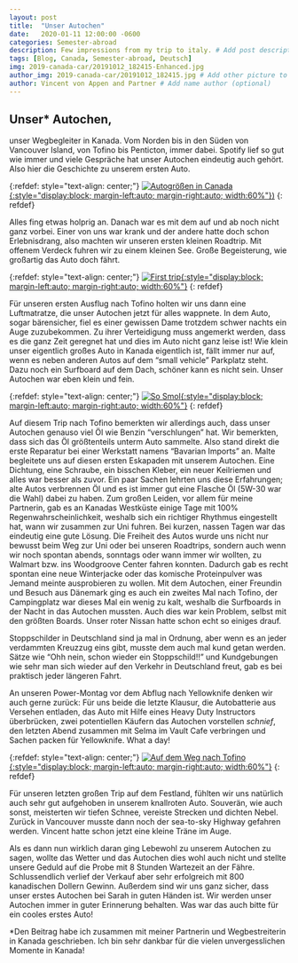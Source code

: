 ```yaml
---
layout: post
title:  "Unser Autochen"
date:   2020-01-11 12:00:00 -0600
categories: Semester-abroad
description: Few impressions from my trip to italy. # Add post description 
tags: [Blog, Canada, Semester-abroad, Deutsch]
img: 2019-canada-car/20191012_182415-Enhanced.jpg
author_img: 2019-canada-car/20191012_182415.jpg # Add other picture to author box
author: Vincent von Appen and Partner # Add name author (optional)
---
```


## Unser* Autochen,

unser Wegbegleiter in Kanada. Vom Norden bis in den Süden von Vancouver Island, von Tofino bis Penticton, immer dabei. Spotify lief so gut wie immer und viele Gespräche hat unser Autochen eindeutig auch gehört. Also hier die Geschichte zu unserem ersten Auto.

{:refdef: style="text-align: center;"}
[![Autogrößen in Canada](/assets/img/2019-canada-car/IMG_7981.jpg){:style="display:block; margin-left:auto; margin-right:auto; width:60%"})](/assets/img/2019-canada-car/IMG_7981.jpg)
{: refdef}

Alles fing etwas holprig an. Danach war es mit dem auf und ab noch nicht ganz vorbei. Einer von uns war krank und der andere hatte doch schon Erlebnisdrang, also machten wir unseren ersten kleinen Roadtrip. Mit offenem Verdeck fuhren wir zu einem kleinen See. Große Begeisterung, wie großartig das Auto doch fährt.

{:refdef: style="text-align: center;"}
[![First trip](/assets/img/2019-canada-car/20190828_113425.jpg){:style="display:block; margin-left:auto; margin-right:auto; width:60%"}](/assets/img/2019-canada-car/20190828_113425.jpg)
{: refdef}


Für unseren ersten Ausflug nach Tofino holten wir uns dann eine Luftmatratze, die unser Autochen jetzt für alles wappnete. In dem Auto, sogar bärensicher, fiel es einer gewissen Dame trotzdem schwer nachts ein Auge zuzubekommen. Zu ihrer Verteidigung muss angemerkt werden, dass es die ganz Zeit geregnet hat und dies im Auto nicht ganz leise ist! Wie klein unser eigentlich großes Auto in Kanada eigentlich ist, fällt immer nur auf, wenn es neben anderen Autos auf dem “small vehicle” Parkplatz steht. Dazu noch ein Surfboard auf dem Dach, schöner kann es nicht sein. Unser Autochen war eben klein und fein.

{:refdef: style="text-align: center;"}
[![So Smol](/assets/img/2019-canada-car/smol_car.jpg){:style="display:block; margin-left:auto; margin-right:auto; width:60%"}](/assets/img/2019-canada-car/smol_car.jpg)
{: refdef}

Auf diesem Trip nach Tofino bemerkten wir allerdings auch, dass unser Autochen genauso viel Öl wie Benzin “verschlungen” hat. Wir bemerkten, dass sich das Öl größtenteils unterm Auto sammelte. Also stand direkt die erste Reparatur bei einer Werkstatt namens “Bavarian Imports” an. Malte begleitete uns auf diesen ersten Eskapaden mit unserem Autochen. Eine Dichtung, eine Schraube, ein bisschen Kleber, ein neuer Keilriemen und alles war besser als zuvor. Ein paar Sachen lehrten uns diese Erfahrungen; alte Autos verbrennen Öl und es ist immer gut eine Flasche Öl (5W-30 war die Wahl) dabei zu haben.
Zum großen Leiden, vor allem für meine Partnerin, gab es an Kanadas Westküste einige Tage mit 100% Regenwahrscheinlichkeit, weshalb sich ein richtiger Rhythmus eingestellt hat, wann wir zusammen zur Uni fuhren. Bei kurzen, nassen Tagen war das eindeutig eine gute Lösung. Die Freiheit des Autos wurde uns nicht nur bewusst beim Weg zur Uni oder bei unseren Roadtrips, sondern auch wenn wir noch spontan abends, sonntags oder wann immer wir wollten, zu Walmart bzw. ins Woodgroove Center fahren konnten. Dadurch gab es recht spontan eine neue Winterjacke oder das komische Proteinpulver was Jemand meinte ausprobieren zu wollen.
Mit dem Autochen, einer Freundin und Besuch aus Dänemark ging es auch ein zweites Mal nach Tofino, der Campingplatz war dieses Mal ein wenig zu kalt, weshalb die Surfboards in der Nacht in das Autochen mussten. Auch dies war kein Problem, selbst mit den größten Boards. Unser roter Nissan hatte schon echt so einiges drauf.

Stoppschilder in Deutschland sind ja mal in Ordnung, aber wenn es an jeder verdammten Kreuzzug eins gibt, musste dem auch mal kund getan werden. Sätze wie “Ohh nein, schon wieder ein Stoppschild!!” und Kundgebungen wie sehr man sich wieder auf den Verkehr in Deutschland freut, gab es bei praktisch jeder längeren Fahrt.

An unseren Power-Montag vor dem Abflug nach Yellowknife denken wir auch gerne zurück: Für uns beide die letzte Klausur, die Autobatterie aus Versehen entladen, das Auto mit Hilfe eines Heavy Duty Instructors überbrücken, zwei potentiellen Käufern das Autochen vorstellen *schnief*, den letzten Abend zusammen mit Selma im Vault Cafe verbringen und Sachen packen für Yellowknife. What a day!


{:refdef: style="text-align: center;"}
[![Auf dem Weg nach Tofino](/assets/img/2019-canada-car/IMG_0320.jpg){:style="display:block; margin-left:auto; margin-right:auto; width:60%"}](/assets/img/2019-canada-car/IMG_0320.jpg)
{: refdef}

Für unseren letzten großen Trip auf dem Festland, fühlten wir uns natürlich auch sehr gut aufgehoben in unserem knallroten Auto. Souverän, wie auch sonst, meisterten wir tiefen Schnee, vereiste Strecken und dichten Nebel. Zurück in Vancouver musste dann noch der sea-to-sky Highway gefahren werden. Vincent hatte schon jetzt eine kleine Träne im Auge.

Als es dann nun wirklich daran ging Lebewohl zu unserem Autochen zu sagen, wollte das Wetter und das Autochen dies wohl auch nicht und stellte unsere Geduld auf die Probe mit 8 Stunden Wartezeit an der Fähre. Schlussendlich verlief der Verkauf aber sehr erfolgreich mit 800 kanadischen Dollern Gewinn. Außerdem sind wir uns ganz sicher, dass unser erstes Autochen bei Sarah in guten Händen ist. Wir werden unser Autochen immer in guter Erinnerung behalten. Was war das auch bitte für ein cooles erstes Auto!

*Den Beitrag habe ich zusammen mit meiner Partnerin und Wegbestreiterin in Kanada geschrieben. Ich bin sehr dankbar für die vielen unvergesslichen Momente in Kanada!
